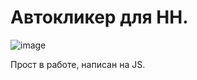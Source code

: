 # Автокликер для HH.

![image](https://github.com/user-attachments/assets/0b3161ef-e9c9-4cba-a4b4-6f56321f238a)

Прост в работе, написан на JS.
